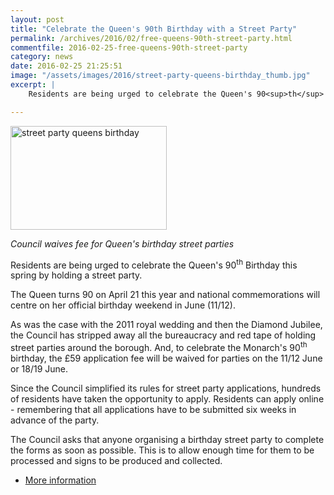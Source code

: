 ```yaml
---
layout: post
title: "Celebrate the Queen's 90th Birthday with a Street Party"
permalink: /archives/2016/02/free-queens-90th-street-party.html
commentfile: 2016-02-25-free-queens-90th-street-party
category: news
date: 2016-02-25 21:25:51
image: "/assets/images/2016/street-party-queens-birthday_thumb.jpg"
excerpt: |
    Residents are being urged to celebrate the Queen's 90<sup>th</sup> Birthday this spring by holding a street party as Richmond Council waives fee for Queen's birthday street parties.

---
```


<a href="/assets/images/2016/street-party-queens-birthday.jpg" title="See larger version of - street party queens birthday"><img src="/assets/images/2016/street-party-queens-birthday_thumb.jpg" width="250" height="166" alt="street party queens birthday" class="photo right" /></a>

*Council waives fee for Queen's birthday street parties*

Residents are being urged to celebrate the Queen's 90<sup>th</sup> Birthday this spring by holding a street party.

The Queen turns 90 on April 21 this year and national commemorations will centre on her official birthday weekend in June (11/12).

As was the case with the 2011 royal wedding and then the Diamond Jubilee, the Council has stripped away all the bureaucracy and red tape of holding street parties around the borough. And, to celebrate the Monarch's 90<sup>th</sup> birthday, the £59 application fee will be waived for parties on the 11/12 June or 18/19 June.

Since the Council simplified its rules for street party applications, hundreds of residents have taken the opportunity to apply. Residents can apply online - remembering that all applications have to be submitted six weeks in advance of the party.

The Council asks that anyone organising a birthday street party to complete the forms as soon as possible. This is to allow enough time for them to be processed and signs to be produced and collected.

-   [More information](http://www.richmond.gov.uk/street_parties)
